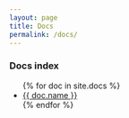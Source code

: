 ```yaml
---
layout: page
title: Docs
permalink: /docs/
---
```


### Docs index

<ul>
{% for doc in site.docs %}
  <li><a href="{{site.baseurl}}/docs/{{doc.slug}}">{{ doc.name }}</a></li>
{% endfor %}
</ul>
